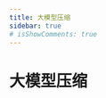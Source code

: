 ```yaml
---
title: 大模型压缩
sidebar: true
# isShowComments: true
---
```

# 大模型压缩

<ClientOnly>
<title-pv/>
</ClientOnly>


<ClientOnly>
  <leave/>
</ClientOnly/>


